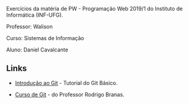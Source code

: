 Exercícios da matéria de PW - Programação Web 2019/1 do Instituto de Informática (INF-UFG).

Professor: Walison

Curso: Sistemas de Informação

Aluno: Daniel Cavalcante

## Links

* [Introdução ao Git](https://www.hostinger.com.br/tutoriais/tutorial-do-git-basics-introducao/) - Tutorial do Git Básico.

* [Curso de Git](https://www.youtube.com/watch?v=C18qzn7j4SM) - do Professor Rodrigo Branas.
